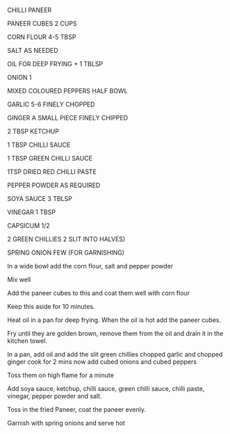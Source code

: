 CHILLI PANEER 

 

PANEER CUBES 2 CUPS

CORN FLOUR 4-5 TBSP

SALT AS NEEDED

OIL FOR DEEP FRYING + 1 TBLSP

ONION 1

MIXED COLOURED PEPPERS HALF BOWL 

GARLIC 5-6 FINELY CHOPPED 

GINGER A SMALL PIECE FINELY CHIPPED 

2 TBSP KETCHUP

1 TBSP CHILLI SAUCE 

1 TBSP GREEN CHILLI SAUCE 

1TSP DRIED RED CHILLI PASTE 

PEPPER POWDER AS REQUIRED 

SOYA SAUCE 3 TBLSP

VINEGAR 1 TBSP 

CAPSICUM 1/2

2 GREEN CHILLIES 2 SLIT INTO HALVES)

SPRING ONION FEW (FOR GARNISHING)

 

In a wide bowl add the corn flour, salt and pepper powder 

Mix well 

Add the paneer cubes to this and coat them well with corn flour 

 

Keep this aside for 10 minutes.

Heat oil in a pan for deep frying. When the oil is hot add the paneer cubes.

Fry until they are golden brown, remove them from the oil and drain it in the kitchen towel.

 

In a pan, add oil and add the slit green chillies chopped garlic and chopped ginger cook for 2 mins now add cubed onions and cubed peppers 

Toss them on high flame for a minute

 

Add soya sauce, ketchup, chilli sauce, green chilli sauce, chilli paste, vinegar, pepper powder and salt. 

 

Toss in the fried Paneer, coat the paneer evenly. 

 

Garnish with spring onions and serve hot